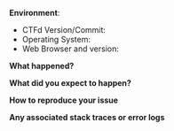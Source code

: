 <!-- 
If this is a bug report please fill out the template below. 

If this is a feature request please describe the behavior that you'd like to see.
-->

**Environment**:

  - CTFd Version/Commit:
  - Operating System:
  - Web Browser and version:

**What happened?**

**What did you expect to happen?**

**How to reproduce your issue**

**Any associated stack traces or error logs**

